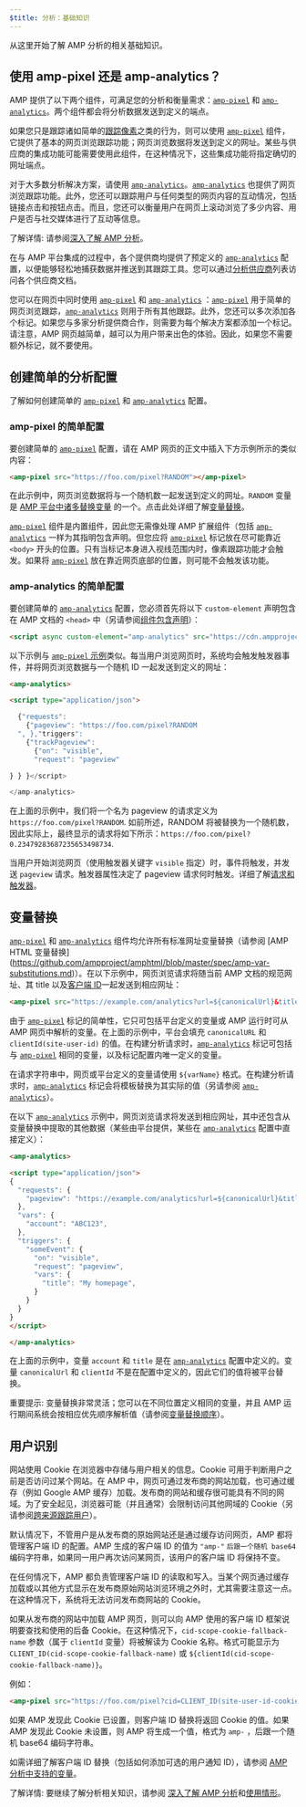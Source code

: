 ```yaml
---
$title: 分析：基础知识
---
```


从这里开始了解 AMP 分析的相关基础知识。

## 使用 amp-pixel 还是 amp-analytics？ <a name="use-amp-pixel-or-amp-analytics"></a>

AMP 提供了以下两个组件，可满足您的分析和衡量需求：[`amp-pixel`](../../../../documentation/components/reference/amp-pixel.md) 和 [`amp-analytics`](../../../../documentation/components/reference/amp-analytics.md)。两个组件都会将分析数据发送到定义的端点。

如果您只是跟踪诸如简单的[跟踪像素](https://en.wikipedia.org/wiki/Web_beacon#Implementation)之类的行为，则可以使用 [`amp-pixel`](../../../../documentation/components/reference/amp-pixel.md) 组件，它提供了基本的网页浏览跟踪功能；网页浏览数据将发送到定义的网址。某些与供应商的集成功能可能需要使用此组件，在这种情况下，这些集成功能将指定确切的网址端点。

对于大多数分析解决方案，请使用 [`amp-analytics`](../../../../documentation/components/reference/amp-analytics.md)。[`amp-analytics`](../../../../documentation/components/reference/amp-analytics.md) 也提供了网页浏览跟踪功能。此外，您还可以跟踪用户与任何类型的网页内容的互动情况，包括链接点击和按钮点击。而且，您还可以衡量用户在网页上滚动浏览了多少内容、用户是否与社交媒体进行了互动等信息。

了解详情: 请参阅[深入了解 AMP 分析](deep_dive_analytics.md)。

在与 AMP 平台集成的过程中，各个提供商均提供了预定义的 [`amp-analytics`](../../../../documentation/components/reference/amp-analytics.md) 配置，以便能够轻松地捕获数据并推送到其跟踪工具。您可以通过[分析供应商](analytics-vendors.md)列表访问各个供应商文档。

您可以在网页中同时使用 [`amp-pixel`](../../../../documentation/components/reference/amp-pixel.md) 和 [`amp-analytics`](../../../../documentation/components/reference/amp-analytics.md) ：[`amp-pixel`](../../../../documentation/components/reference/amp-pixel.md) 用于简单的网页浏览跟踪，[`amp-analytics`](../../../../documentation/components/reference/amp-analytics.md) 则用于所有其他跟踪。此外，您还可以多次添加各个标记。如果您与多家分析提供商合作，则需要为每个解决方案都添加一个标记。请注意，AMP 网页越简单，越可以为用户带来出色的体验。因此，如果您不需要额外标记，就不要使用。

## 创建简单的分析配置

了解如何创建简单的 [`amp-pixel`](../../../../documentation/components/reference/amp-pixel.md) 和 [`amp-analytics`](../../../../documentation/components/reference/amp-analytics.md) 配置。

### amp-pixel 的简单配置

要创建简单的 [`amp-pixel`](../../../../documentation/components/reference/amp-pixel.md) 配置，请在 AMP 网页的正文中插入下方示例所示的类似内容：

```html
<amp-pixel src="https://foo.com/pixel?RANDOM"></amp-pixel>
```

在此示例中，网页浏览数据将与一个随机数一起发送到定义的网址。`RANDOM` 变量是 [AMP 平台中诸多替换变量](https://github.com/ampproject/amphtml/blob/master/spec/amp-var-substitutions.md) 的一个。点击此处详细了解[变量替换](analytics_basics.md)。

[`amp-pixel`](../../../../documentation/components/reference/amp-pixel.md) 组件是内置组件，因此您无需像处理 AMP 扩展组件（包括 [`amp-analytics`](../../../../documentation/components/reference/amp-analytics.md) 一样为其指明包含声明。但您应将 [`amp-pixel`](../../../../documentation/components/reference/amp-pixel.md) 标记放在尽可能靠近 `<body>` 开头的位置。只有当标记本身进入视线范围内时，像素跟踪功能才会触发。如果将 [`amp-pixel`](../../../../documentation/components/reference/amp-pixel.md) 放在靠近网页底部的位置，则可能不会触发该功能。

### amp-analytics 的简单配置

要创建简单的 [`amp-analytics`](../../../../documentation/components/reference/amp-analytics.md) 配置，您必须首先将以下 `custom-element` 声明包含在 AMP 文档的 `<head>` 中（另请参阅[组件包含声明](../../../../documentation/components/index.html)）：

```html
<script async custom-element="amp-analytics" src="https://cdn.ampproject.org/v0/amp-analytics-0.1.js"></script>
```

以下示例与 [`amp-pixel` 示例](../../../../documentation/components/reference/amp-pixel.md)类似。每当用户浏览网页时，系统均会触发触发器事件，并将网页浏览数据与一个随机 ID 一起发送到定义的网址：

```html
<amp-analytics>

<script type="application/json">

  {"requests":
    {"pageview": "https://foo.com/pixel?RANDOM
  ", },"triggers":
    {"trackPageview":
      {"on": "visible",
      "request": "pageview"

} } }</script>

</amp-analytics>
```

在上面的示例中，我们将一个名为 pageview 的请求定义为 `https://foo.com/pixel?RANDOM`. 如前所述，RANDOM 将被替换为一个随机数，因此实际上，最终显示的请求将如下所示：`https://foo.com/pixel?0.23479283687235653498734`.

当用户开始浏览网页（使用触发器关键字 `visible` 指定）时，事件将触发，并发送 `pageview` 请求。触发器属性决定了 pageview 请求何时触发。详细了解[请求和触发器](deep_dive_analytics.md#requests-triggers--transports)。

## 变量替换 <a name="variable-substitution"></a>

[`amp-pixel`](../../../../documentation/components/reference/amp-pixel.md) 和 [`amp-analytics`](../../../../documentation/components/reference/amp-analytics.md) 组件均允许所有标准网址变量替换（请参阅 [AMP HTML 变量替换] (https://github.com/ampproject/amphtml/blob/master/spec/amp-var-substitutions.md)）。在以下示例中，网页浏览请求将随当前 AMP 文档的规范网址、其 title 以及[客户端 ID](analytics_basics.md#user-identification)一起发送到相应网址：

```html
<amp-pixel src="https://example.com/analytics?url=${canonicalUrl}&title=${title}&clientId=${clientId(site-user-id)}"></amp-pixel>
```

由于 [`amp-pixel`](../../../../documentation/components/reference/amp-pixel.md) 标记的简单性，它只可包括平台定义的变量或 AMP 运行时可从 AMP 网页中解析的变量。在上面的示例中，平台会填充 `canonicalURL` 和 `clientId(site-user-id)` 的值。在构建分析请求时，[`amp-analytics`](../../../../documentation/components/reference/amp-analytics.md) 标记可包括与 [`amp-pixel`](../../../../documentation/components/reference/amp-pixel.md) 相同的变量，以及标记配置内唯一定义的变量。

在请求字符串中，网页或平台定义的变量请使用 `${varName}` 格式。在构建分析请求时，[`amp-analytics`](../../../../documentation/components/reference/amp-analytics.md) 标记会将模板替换为其实际的值（另请参阅 [`amp-analytics`](../../../../documentation/components/reference/amp-analytics.md)）。

在以下 [`amp-analytics`](../../../../documentation/components/reference/amp-analytics.md) 示例中，网页浏览请求将发送到相应网址，其中还包含从变量替换中提取的其他数据（某些由平台提供，某些在 [`amp-analytics`](../../../../documentation/components/reference/amp-analytics.md) 配置中直接定义）：

```html
<amp-analytics>

<script type="application/json">
{
  "requests": {
    "pageview": "https://example.com/analytics?url=${canonicalUrl}&title=${title}&acct=${account}&clientId=${clientId(site-user-id)}",
  },
  "vars": {
    "account": "ABC123",
  },
  "triggers": {
    "someEvent": {
      "on": "visible",
      "request": "pageview",
      "vars": {
        "title": "My homepage",
      }
    }
  }
}
</script>

</amp-analytics>
```

在上面的示例中，变量 `account` 和 `title` 是在 [`amp-analytics`](../../../../documentation/components/reference/amp-analytics.md) 配置中定义的。变量 `canonicalUrl` 和 `clientId` 不是在配置中定义的，因此它们的值将被平台替换。

重要提示: 变量替换非常灵活；您可以在不同位置定义相同的变量，并且 AMP 运行期间系统会按相应优先顺序解析值（请参阅[变量替换顺序](deep_dive_analytics.md#variable-substitution-ordering)）。

## 用户识别 <a name="user-identification"></a>

网站使用 Cookie 在浏览器中存储与用户相关的信息。Cookie 可用于判断用户之前是否访问过某个网站。在 AMP 中，网页可通过发布商的网站加载，也可通过缓存（例如 Google AMP 缓存）加载。发布商的网站和缓存很可能具有不同的网域。为了安全起见，浏览器可能（并且通常）会限制访问其他网域的 Cookie（另请参阅[跨来源跟踪用户](https://github.com/ampproject/amphtml/blob/master/spec/amp-managing-user-state.md)）。

默认情况下，不管用户是从发布商的原始网站还是通过缓存访问网页，AMP 都将管理客户端 ID 的配置。AMP 生成的客户端 ID 的值为 `"amp-"` `后跟一个随机 base64` 编码字符串，如果同一用户再次访问某网页，该用户的客户端 ID 将保持不变。

在任何情况下，AMP 都负责管理客户端 ID 的读取和写入。当某个网页通过缓存加载或以其他方式显示在发布商原始网站浏览环境之外时，尤其需要注意这一点。在这种情况下，系统将无法访问发布商网站的 Cookie。

如果从发布商的网站中加载 AMP 网页，则可以向 AMP 使用的客户端 ID 框架说明要查找和使用的后备 Cookie。在这种情况下，`cid-scope-cookie-fallback-name` 参数（属于 `clientId` 变量）将被解读为 Cookie 名称。格式可能显示为 `CLIENT_ID(cid-scope-cookie-fallback-name)` 或 `${clientId(cid-scope-cookie-fallback-name)}`。

例如：

```html
<amp-pixel src="https://foo.com/pixel?cid=CLIENT_ID(site-user-id-cookie-fallback-name)"></amp-pixel>
```

如果 AMP 发现此 Cookie 已设置，则客户端 ID 替换将返回 Cookie 的值。如果 AMP 发现此 Cookie 未设置，则 AMP 将生成一个值，格式为 `amp-` ，后跟一个随机 base64 编码字符串。

如需详细了解客户端 ID 替换（包括如何添加可选的用户通知 ID），请参阅 [AMP 分析中支持的变量](https://github.com/ampproject/amphtml/blob/master/extensions/amp-analytics/analytics-vars.md)。

了解详情: 要继续了解分析相关知识，请参阅 [深入了解 AMP 分析](deep_dive_analytics.md)和[使用情形](use_cases.md)。
